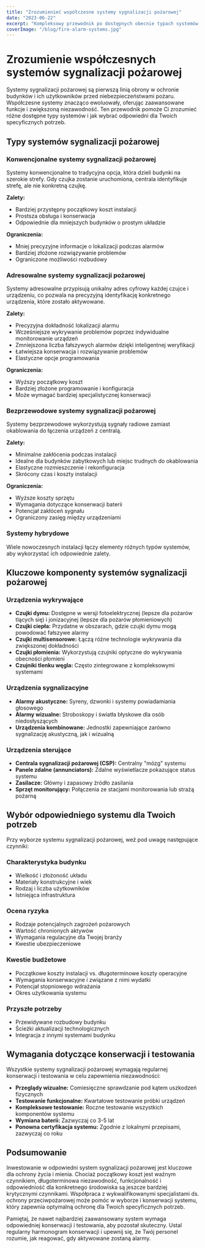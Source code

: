 ```yaml
---
title: "Zrozumienieć współczesne systemy sygnalizacji pożarowej"
date: "2023-06-22"
excerpt: "Kompleksowy przewodnik po dostępnych obecnie typach systemów sygnalizacji pożarowej i jak wybrać odpowiedni dla swoich potrzeb."
coverImage: "/blog/fire-alarm-systems.jpg"
---
```


# Zrozumienie współczesnych systemów sygnalizacji pożarowej

Systemy sygnalizacji pożarowej są pierwszą linią obrony w ochronie budynków i ich użytkowników przed niebezpieczeństwami pożaru. Współczesne systemy znacząco ewoluowały, oferując zaawansowane funkcje i zwiększoną niezawodność. Ten przewodnik pomoże Ci zrozumieć różne dostępne typy systemów i jak wybrać odpowiedni dla Twoich specyficznych potrzeb.

## Typy systemów sygnalizacji pożarowej

### Konwencjonalne systemy sygnalizacji pożarowej

Systemy konwencjonalne to tradycyjna opcja, która dzieli budynki na szerokie strefy. Gdy czujka zostanie uruchomiona, centrala identyfikuje strefę, ale nie konkretną czujkę.

**Zalety:**
- Bardziej przystępny początkowy koszt instalacji
- Prostsza obsługa i konserwacja
- Odpowiednie dla mniejszych budynków o prostym układzie

**Ograniczenia:**
- Mniej precyzyjne informacje o lokalizacji podczas alarmów
- Bardziej złożone rozwiązywanie problemów
- Ograniczone możliwości rozbudowy

### Adresowalne systemy sygnalizacji pożarowej

Systemy adresowalne przypisują unikalny adres cyfrowy każdej czujce i urządzeniu, co pozwala na precyzyjną identyfikację konkretnego urządzenia, które zostało aktywowane.

**Zalety:**
- Precyzyjna dokładność lokalizacji alarmu
- Wcześniejsze wykrywanie problemów poprzez indywidualne monitorowanie urządzeń
- Zmniejszona liczba fałszywych alarmów dzięki inteligentnej weryfikacji
- Łatwiejsza konserwacja i rozwiązywanie problemów
- Elastyczne opcje programowania

**Ograniczenia:**
- Wyższy początkowy koszt
- Bardziej złożone programowanie i konfiguracja
- Może wymagać bardziej specjalistycznej konserwacji

### Bezprzewodowe systemy sygnalizacji pożarowej

Systemy bezprzewodowe wykorzystują sygnały radiowe zamiast okablowania do łączenia urządzeń z centralą.

**Zalety:**
- Minimalne zakłócenia podczas instalacji
- Idealne dla budynków zabytkowych lub miejsc trudnych do okablowania
- Elastyczne rozmieszczenie i rekonfiguracja
- Skrócony czas i koszty instalacji

**Ograniczenia:**
- Wyższe koszty sprzętu
- Wymagania dotyczące konserwacji baterii
- Potencjał zakłóceń sygnału
- Ograniczony zasięg między urządzeniami

### Systemy hybrydowe

Wiele nowoczesnych instalacji łączy elementy różnych typów systemów, aby wykorzystać ich odpowiednie zalety.

## Kluczowe komponenty systemów sygnalizacji pożarowej

### Urządzenia wykrywające

- **Czujki dymu:** Dostępne w wersji fotoelektrycznej (lepsze dla pożarów tlących się) i jonizacyjnej (lepsze dla pożarów płomieniowych)
- **Czujki ciepła:** Przydatne w obszarach, gdzie czujki dymu mogą powodować fałszywe alarmy
- **Czujki multisensorowe:** Łączą różne technologie wykrywania dla zwiększonej dokładności
- **Czujki płomienia:** Wykorzystują czujniki optyczne do wykrywania obecności płomieni
- **Czujniki tlenku węgla:** Często zintegrowane z kompleksowymi systemami

### Urządzenia sygnalizacyjne

- **Alarmy akustyczne:** Syreny, dzwonki i systemy powiadamiania głosowego
- **Alarmy wizualne:** Stroboskopy i światła błyskowe dla osób niedosłyszących
- **Urządzenia kombinowane:** Jednostki zapewniające zarówno sygnalizację akustyczną, jak i wizualną

### Urządzenia sterujące

- **Centrala sygnalizacji pożarowej (CSP):** Centralny "mózg" systemu
- **Panele zdalne (annunciators):** Zdalne wyświetlacze pokazujące status systemu
- **Zasilacze:** Główny i zapasowy źródło zasilania
- **Sprzęt monitorujący:** Połączenia ze stacjami monitorowania lub strażą pożarną

## Wybór odpowiedniego systemu dla Twoich potrzeb

Przy wyborze systemu sygnalizacji pożarowej, weź pod uwagę następujące czynniki:

### Charakterystyka budynku

- Wielkość i złożoność układu
- Materiały konstrukcyjne i wiek
- Rodzaj i liczba użytkowników
- Istniejąca infrastruktura

### Ocena ryzyka

- Rodzaje potencjalnych zagrożeń pożarowych
- Wartość chronionych aktywów
- Wymagania regulacyjne dla Twojej branży
- Kwestie ubezpieczeniowe

### Kwestie budżetowe

- Początkowe koszty instalacji vs. długoterminowe koszty operacyjne
- Wymagania konserwacyjne i związane z nimi wydatki
- Potencjał stopniowego wdrażania
- Okres użytkowania systemu

### Przyszłe potrzeby

- Przewidywane rozbudowy budynku
- Ścieżki aktualizacji technologicznych
- Integracja z innymi systemami budynku

## Wymagania dotyczące konserwacji i testowania

Wszystkie systemy sygnalizacji pożarowej wymagają regularnej konserwacji i testowania w celu zapewnienia niezawodności:

- **Przeglądy wizualne:** Comiesięczne sprawdzanie pod kątem uszkodzeń fizycznych
- **Testowanie funkcjonalne:** Kwartałowe testowanie próbki urządzeń
- **Kompleksowe testowanie:** Roczne testowanie wszystkich komponentów systemu
- **Wymiana baterii:** Zazwyczaj co 3-5 lat
- **Ponowna certyfikacja systemu:** Zgodnie z lokalnymi przepisami, zazwyczaj co roku

## Podsumowanie

Inwestowanie w odpowiedni system sygnalizacji pożarowej jest kluczowe dla ochrony życia i mienia. Chociaż początkowy koszt jest ważnym czynnikiem, długoterminowa niezawodność, funkcjonalność i odpowiedniość dla konkretnego środowiska są jeszcze bardziej krytycznymi czynnikami. Współpraca z wykwalifikowanymi specjalistami ds. ochrony przeciwpożarowej może pomóc w wyborze i konserwacji systemu, który zapewnia optymalną ochronę dla Twoich specyficznych potrzeb.

Pamiętaj, że nawet najbardziej zaawansowany system wymaga odpowiedniej konserwacji i testowania, aby pozostał skuteczny. Ustal regularny harmonogram konserwacji i upewnij się, że Twój personel rozumie, jak reagować, gdy aktywowane zostaną alarmy.